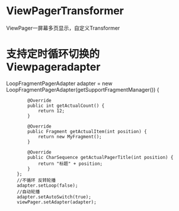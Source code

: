 # ViewPagerTransformer
ViewPager一屏幕多页显示，自定义Transformer
# 支持定时循环切换的Viewpageradapter

LoopFragmentPagerAdapter adapter = new LoopFragmentPagerAdapter(getSupportFragmentManager()) {

            @Override
            public int getActualCount() {
                return 12;
            }

            @Override
            public Fragment getActualItem(int position) {
                return new MyFragment();
            }

            @Override
            public CharSequence getActualPagerTitle(int position) {
                return "标题" + position;
            }
        };
        //不循环 反转轮播
        adapter.setLoop(false);
        //自动轮播
        adapter.setAutoSwitch(true);
        viewPager.setAdapter(adapter);
